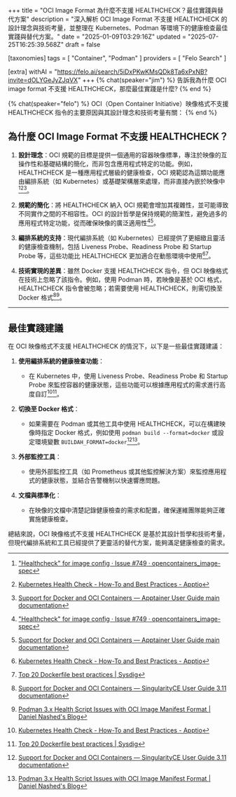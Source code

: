 +++
title = "OCI Image Format 為什麼不支援 HEALTHCHECK？最佳實踐與替代方案"
description = "深入解析 OCI Image Format 不支援 HEALTHCHECK 的設計理念與技術考量，並整理在 Kubernetes、Podman 等環境下的健康檢查最佳實踐與替代方案。"
date = "2025-01-09T03:29:16Z"
updated = "2025-07-25T16:25:39.568Z"
draft = false

[taxonomies]
tags = [ "Container", "Podman" ]
providers = [ "Felo Search" ]


[extra]
withAI = "<https://felo.ai/search/5iDxPKwKMsQDk8Ta6xPxNB?invite=dOLYGeJyZJqVX>"
+++
{% chat(speaker="jim") %}
告訴我為什麼 OCI image format 不支援 HEALTHCHECK，那麼最佳實踐是什麼?
{% end %}

{% chat(speaker="felo") %}
OCI（Open Container Initiative）映像格式不支援 HEALTHCHECK 指令的主要原因與其設計理念和技術考量有關：
{% end %}

## 為什麼 OCI Image Format 不支援 HEALTHCHECK？

1. **設計理念**：OCI 規範的目標是提供一個通用的容器映像標準，專注於映像的互操作性和基礎結構的簡化，而非包含應用程式特定的功能。例如，HEALTHCHECK 是一種應用程式層級的健康檢查，OCI 規範認為這類功能應由編排系統（如 Kubernetes）或基礎架構層來處理，而非直接內嵌於映像中[^1][^5][^7]。

2. **規範的簡化**：將 HEALTHCHECK 納入 OCI 規範會增加其複雜性，並可能導致不同實作之間的不相容性。OCI 的設計哲學是保持規範的簡潔性，避免過多的應用程式特定功能，從而確保映像的廣泛適用性[^1][^7]。

3. **編排系統的支持**：現代編排系統（如 Kubernetes）已經提供了更細緻且靈活的健康檢查機制，包括 Liveness Probe、Readiness Probe 和 Startup Probe 等，這些功能比 HEALTHCHECK 更加適合在動態環境中使用[^5][^28]。

4. **技術實現的差異**：雖然 Docker 支援 HEALTHCHECK 指令，但 OCI 映像格式在技術上忽略了該指令。例如，使用 Podman 時，若映像是基於 OCI 格式，HEALTHCHECK 指令會被忽略；若需要使用 HEALTHCHECK，則需切換至 Docker 格式[^9][^32]。

---

## 最佳實踐建議

在 OCI 映像格式不支援 HEALTHCHECK 的情況下，以下是一些最佳實踐建議：

1. **使用編排系統的健康檢查功能**：
   - 在 Kubernetes 中，使用 Liveness Probe、Readiness Probe 和 Startup Probe 來監控容器的健康狀態，這些功能可以根據應用程式的需求進行高度自訂[^5][^28]。

2. **切換至 Docker 格式**：
   - 如果需要在 Podman 或其他工具中使用 HEALTHCHECK，可以在構建映像時指定 Docker 格式，例如使用 `podman build --format=docker` 或設定環境變數 `BUILDAH_FORMAT=docker`[^9][^32]。

3. **外部監控工具**：
   - 使用外部監控工具（如 Prometheus 或其他監控解決方案）來監控應用程式的健康狀態，並結合告警機制以快速響應問題。

4. **文檔與標準化**：
   - 在映像的文檔中清楚記錄健康檢查的需求和配置，確保運維團隊能夠正確實施健康檢查。

總結來說，OCI 映像格式不支援 HEALTHCHECK 是基於其設計哲學和技術考量，但現代編排系統和工具已經提供了更靈活的替代方案，能夠滿足健康檢查的需求。

[^1]: ["Healthcheck" for image config · Issue #749 · opencontainers_image-spec](https://github.com/opencontainers/image-spec/issues/749)
[^5]: [Kubernetes Health Check - How-To and Best Practices - Apptio](https://www.apptio.com/blog/kubernetes-health-check/?src=kc-blog)
[^7]: [Support for Docker and OCI Containers — Apptainer User Guide main documentation](https://apptainer.org/docs/user/main/docker_and_oci.html)
[^9]: [Support for Docker and OCI Containers — SingularityCE User Guide 3.11 documentation](https://docs.sylabs.io/guides/3.11/user-guide/singularity_and_docker.html)
[^28]: [Top 20 Dockerfile best practices | Sysdig](https://sysdig.com/learn-cloud-native/dockerfile-best-practices/)
[^32]: [Podman 3.x Health Script Issues with OCI Image Manifest Format | Daniel Nashed's Blog](https://blog.nashcom.de/nashcomblog.nsf/dx/podman-3.x-health-script-issues-with-oci-image-manifest-format.htm)
